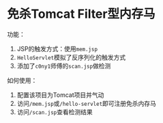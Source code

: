 # 免杀Tomcat Filter型内存马

功能：
1. JSP的触发方式：使用`mem.jsp`
2. `HelloServlet`模拟了反序列化的触发方式
3. 添加了`c0ny1`师傅的`scan.jsp`做检测

如何使用：
1. 配置该项目为Tomcat项目并气动
2. 访问`/mem.jsp`或`/hello-servlet`即可注册免杀内存马
3. 访问`/scan.jsp`查看检测结果
